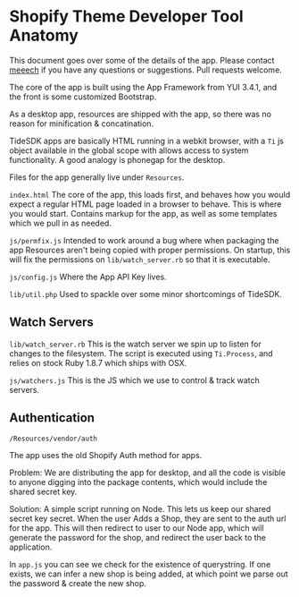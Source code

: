 Shopify Theme Developer Tool Anatomy
====================================

This document goes over some of the details of the app. Please contact [meeech](https://github.com/meeech) if you have any questions or suggestions. Pull requests welcome.

The core of the app is built using the App Framework from YUI 3.4.1, and the front is some customized Bootstrap.

As a desktop app, resources are shipped with the app, so there was no reason for minification & concatination. 

TideSDK apps are basically HTML running in a webkit browser, with a `Ti` js object available in the global scope with allows access to system functionality. A good analogy is phonegap for the desktop. 

Files for the app generally live under `Resources`.

`index.html` The core of the app, this loads first, and behaves how you would expect a regular HTML page loaded in a browser to behave. This is where you would start. Contains markup for the app, as well as some templates which we pull in as needed.

`js/permfix.js` Intended to work around a bug where when packaging the app Resources aren't being copied with proper permissions. On startup, this will fix the permissions on `lib/watch_server.rb` so that it is executable.

`js/config.js` Where the App API Key lives. 

`lib/util.php` Used to spackle over some minor shortcomings of TideSDK. 

Watch Servers
-------------

`lib/watch_server.rb` This is the watch server we spin up to listen for changes to the filesystem. The script is executed using `Ti.Process`, and relies on stock Ruby 1.8.7 which ships with OSX. 

`js/watchers.js` This is the JS which we use to control & track watch servers.

Authentication
--------------

`/Resources/vendor/auth`

The app uses the old Shopify Auth method for apps. 

Problem: We are distributing the app for desktop, and all the code is visible to anyone digging into the package contents, which would include the shared secret key. 

Solution: A simple script running on Node. This lets us keep our shared secret key secret. When the user Adds a Shop, they are sent to the auth url for the app. This will then redirect to user to our Node app, which will generate the password for the shop, and redirect the user back to the application.

In `app.js` you can see we check for the existence of querystring. If one exists, we can infer a new shop is being added, at which point we parse out the password & create the new shop. 


